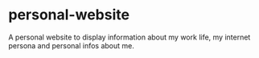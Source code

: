 # personal-website
A personal website to display information about my work life, my internet persona and personal infos about me.
